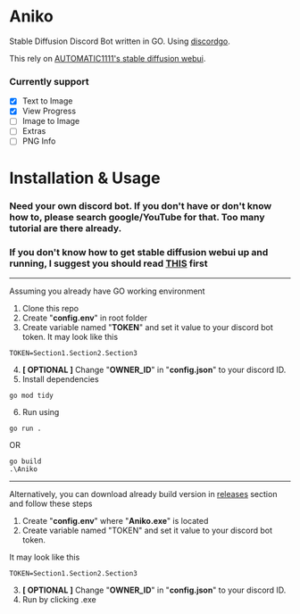 # Aniko
Stable Diffusion Discord Bot written in GO. Using [discordgo](https://github.com/bwmarrin/discordgo).

This rely on [AUTOMATIC1111's stable diffusion webui](https://github.com/AUTOMATIC1111/stable-diffusion-webui).

### Currently support
- [x] Text to Image
- [x] View Progress
- [ ] Image to Image
- [ ] Extras
- [ ] PNG Info

# Installation & Usage
### Need your own discord bot. If you don't have or don't know how to, please search google/YouTube for that. Too many tutorial are there already.
### If you don't know how to get stable diffusion webui up and running, I suggest you should read [THIS](https://github.com/AUTOMATIC1111/stable-diffusion-webui#installation-and-running) first

------------------------------------------------------------------------------------------

Assuming you already have GO working environment
1. Clone this repo
1. Create "**config.env**" in root folder
1. Create variable named "**TOKEN**" and set it value to your discord bot token.
It may look like this
```
TOKEN=Section1.Section2.Section3
```
4. **[ OPTIONAL ]** Change "**OWNER_ID**" in "**config.json**" to your discord ID.
5. Install dependencies
```
go mod tidy
```
6. Run using
```
go run .
```
OR
```
go build
.\Aniko
```

--------------

Alternatively, you can download already build version in [releases](https://github.com/Meonako/Aniko/releases) section and follow these steps
1. Create "**config.env**" where "**Aniko.exe**" is located
1. Create variable named "TOKEN" and set it value to your discord bot token.

It may look like this
```
TOKEN=Section1.Section2.Section3
```
3. **[ OPTIONAL ]** Change "**OWNER_ID**" in "**config.json**" to your discord ID.
4. Run by clicking .exe
